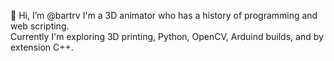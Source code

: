 👋 Hi, I’m @bartrv
I'm a 3D animator who has a history of programming and web scripting.<br/>
Currently I'm exploring 3D printing, Python, OpenCV, Arduind builds, and by extension C++.


<!---
bartrv/bartrv is a ✨ special ✨ repository because its `README.md` (this file) appears on your GitHub profile.
You can click the Preview link to take a look at your changes.
--->
